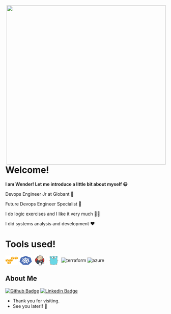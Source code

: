 <img align="right" width="500" height="500" src="https://media.giphy.com/media/1n67EigjECnOUc6rhS/giphy.gif">

# Welcome!
<b> I am Wender! Let me introduce a little bit about myself :smiley:</b>

Devops Engineer Jr at Globant :robot:

Future Devops Engineer Specialist :rocket: 

I do logic exercises and I like it very much :man_technologist:

I did systems analysis and development :heart:

# Tools used!

<div style="display: inline_block">
  <img align="center" alt="amazon" height="30" width="40"  src="https://raw.githubusercontent.com/devicons/devicon/master/icons/amazonwebservices/amazonwebservices-original.svg">
  <img align="center" alt="kubernetes" height="30" width="40" src="https://raw.githubusercontent.com/devicons/devicon/master/icons/kubernetes/kubernetes-plain.svg">
  <img align="center" alt="jenkins" height="30" width="40" src="https://raw.githubusercontent.com/devicons/devicon/master/icons/jenkins/jenkins-original.svg">
  <img align="center" alt="golang" height="30" width="40" src="https://raw.githubusercontent.com/devicons/devicon/master/icons/go/go-original.svg">
  <img align="center" alt="terraform" height="30" width="40" src="https://user-images.githubusercontent.com/31406378/108641411-f9374f00-7496-11eb-82a7-0fa2a9cc5f93.png">
  <img align="center" alt="azure" height="30" width="40" src="http://stefanos.cloud/blog/wp-content/uploads/2020/10/Azure.png">
</div>

## About Me 

[![Github Badge](https://img.shields.io/badge/-Github-000?style=flat-square&logo=Github&logoColor=white&link=https://github.com/wenderzb)](https://github.com/wenderzb)
[![Linkedin Badge](https://img.shields.io/badge/-LinkedIn-blue?style=flat-square&logo=Linkedin&logoColor=white&link=https://www.linkedin.com/in/wender-batista/)](https://www.linkedin.com/in/wender-batista/)

- Thank you for visiting. 
- See you later!! :wave:
